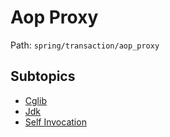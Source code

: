 # Aop Proxy

Path: `spring/transaction/aop_proxy`

## Subtopics
- [Cglib](./cglib/README.md)
- [Jdk](./jdk/README.md)
- [Self Invocation](./self_invocation/README.md)
